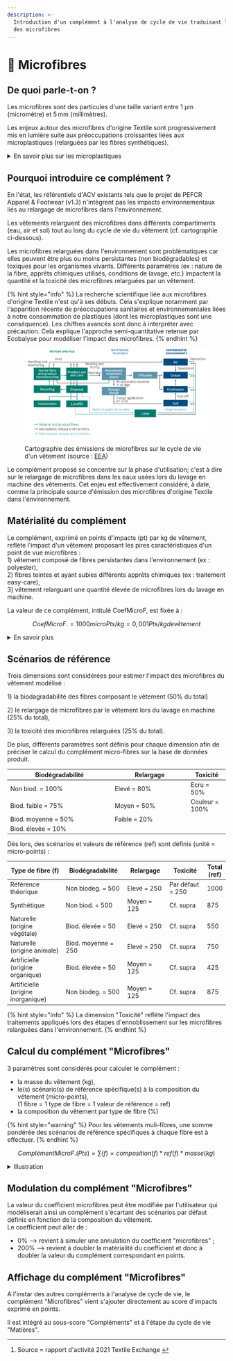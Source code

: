 ```yaml
---
description: >-
  Introduction d'un complément à l'analyse de cycle de vie traduisant l'impact
  des microfibres
---
```


# 🐠 Microfibres

## De quoi parle-t-on ?&#x20;

Les microfibres sont des particules d'une taille variant entre 1 µm (micromètre) et 5 mm (millimètres).

Les enjeux autour des microfibres d'origine Textile sont progressivement mis en lumière suite aux préoccupations croissantes liées aux microplastiques (relarguées par les fibres synthétiques).&#x20;

<details>

<summary>En savoir plus sur les microplastiques</summary>

On distingue deux sources de microplastiques :&#x20;

* les microplastiques primaires (c. 1/3 des volumes) => particules se retrouvant directement dans l’environnement sous forme de microplastiques. \
  Deux scénarios existent : ceux ajoutés volontairement dans des produits (ex : microbilles utilisées dans la cosmétiques) ou ceux résultant de l’abrasion d’objets plus grands lors de leur fabrication ou utilisation(ex : abrasion des pneus, relargage de fibres lors du lavage des vêtements).
* les microplastiques secondaires (2/3 des volumes) => sont issus de la dégradation d’objets plus grands (ex : décomposition de sacs/bouteilles, etc.).

Entre 16% et 35% des microplastiques émis dans les océans à l'échelle mondiale proviennent du secteur Textile (source : [European Environment Agency](https://www.eea.europa.eu/publications/microplastics-from-textiles-towards-a))

</details>

## Pourquoi introduire ce complément ?

En l'état, les référentiels d'ACV existants tels que le projet de PEFCR Apparel & Footwear (v1.3) n'intègrent pas les impacts environnementaux liés au relargage de microfibres dans l'environnement.

Les vêtements relarguent des microfibres dans différents compartiments (eau, air et sol) tout au long du cycle de vie du vêtement (cf. cartographie ci-dessous).&#x20;

Les microfibres relarguées dans l'environnement sont problématiques car elles peuvent être plus ou moins persistantes (non biodégradables) et toxiques pour les organismes vivants. Différents paramètres (ex : nature de la fibre, apprêts chimiques utilisés, conditions de lavage, etc.) impactent la quantité et la toxicité des microfibres relarguées par un vêtement.&#x20;

{% hint style="info" %}
La recherche scientifique liée aux microfibres d'origine Textile n'est qu'à ses débuts. Cela s'explique notamment par l'apparition récente de préoccupations sanitaires et environnementales liées à notre consommation de plastiques (dont les microplastiques sont une conséquence). Les chiffres avancés sont donc à interpréter avec précaution. Cela explique l'approche semi-quantitative retenue par Ecobalyse pour modéliser l'impact des microfibres.
{% endhint %}

<figure><img src="../../../.gitbook/assets/Cartographie hotspots microfibres.png" alt=""><figcaption><p>Cartographie des émissions de microfibres sur le cycle de vie d'un vêtement (source : <a href="https://www.eea.europa.eu/publications/microplastics-from-textiles-towards-a">EEA</a>)</p></figcaption></figure>

Le complément proposé se concentre sur la phase d'utilisation; c'est à dire sur le relargage de microfibres dans les eaux usées lors du lavage en machine des vêtements. Cet enjeu est effectivement considéré, à date, comme la principale source d'émission des microfibres d'origine Textile dans l'environnement.&#x20;

## Matérialité du complément

Le complément, exprimé en points d'impacts (pt) par kg de vêtement, reflète l'impact d'un vêtement proposant les pires caractéristiques d'un point de vue microfibres : \
1\) vêtement composé de fibres persistantes dans l'environnement (ex : polyester),\
2\) fibres teintes et ayant subies différents apprêts chimiques (ex : traitement easy-care),\
3\) vêtement relarguant une quantité élevée de microfibres lors du lavage en machine.



La valeur de ce complément, intitulé CoefMicroF, est fixée à :&#x20;

$$
CoefMicroF. = 1000microPts / kg = 0,001 Pts/kg de vêtement
$$

<details>

<summary>En savoir plus</summary>

Il n'existe pas encore suffisament de littérature scientifique permettant d'estimer, de manière quantitative, l'impact des microfibres dans l'environnement.&#x20;

Cependant, de premiers éléments font consensus :&#x20;

1\) les produits chimiques qui sont appliqués sur les fibres textile lors des différentes étapes d'ennoblissement (ex : blanchiment, teinture, etc.) génèrent de la toxicité tandis que ces applications peuvent altérer la biodégradabilité de certaines fibres.

2\) les microplastiques constituent un enjeu majeur \
En effet, les microplastiques sont persistants (non biodégradables) dans l'environnement et proviennent de fibres synthétiques qui constituent la majorité du marché textile (62%[^1] des volumes en 2020). De plus, l'essort des pratiques liées à la Fast-fashion depuis les années 2000 intensifie l'utilisation des matières synthétiques.

3\) les microfibres sont relarguées dans l'environnement lors de différentes étapes (fabrication de la fibre et du vêtement, confection, utilisation, fin de vie) et au sein de différents compartiments (air, eau, sol). &#x20;

4\) le lavage en machine des vêtements est une des principales sources d'émission de microfibres dans l'eau. Par ailleurs, les premiers lavages génèrent la majorité de ces microfibres.&#x20;

5\) les fibres naturelles, bien que biodégradables par essence, peuvent devenir plus ou moins persistantes dans l'environnement suite aux étapes d'ennoblissement.&#x20;

Dès lors, Ecobalyse adopte une approche semi-quantitative basée sur des critères simples afin de définir les scénarios de référence permettant d'estimer l'impact microfibres des vêtements distribués sur le marché français.&#x20;

</details>

## Scénarios de référence

Trois dimensions sont considérées pour estimer l'impact des microfibres du vêtement modélisé :&#x20;

1\) la biodagradabilité des fibres composant le vêtement (50% du total)

2\) le relargage de microfibres par le vêtement lors du lavage en machine (25% du total),

3\) la toxicité des microfibres relarguées (25% du total).&#x20;

De plus, différents paramètres sont définis pour chaque dimension afin de préciser le calcul du complément micro-fibres sur la base de données produit. &#x20;

<table><thead><tr><th width="227">Biodégradabilité</th><th width="161.33333333333331">Relargage </th><th>Toxicité  </th></tr></thead><tbody><tr><td>Non biod. = 100%</td><td>Elevé = 80%</td><td>Ecru = 50%</td></tr><tr><td>Biod. faible = 75%</td><td>Moyen = 50%</td><td>Couleur = 100%</td></tr><tr><td>Biod. moyenne = 50%</td><td>Faible = 20%</td><td></td></tr><tr><td>Biod. élevée = 10%</td><td></td><td></td></tr></tbody></table>

Dès lors, des scénarios et valeurs de référence (ref) sont définis (unité = micro-points) :&#x20;

<table><thead><tr><th width="278.3333333333333">Type de fibre (f)</th><th width="215">Biodégradabilité</th><th width="161">Relargage</th><th width="175">Toxicité</th><th>Total (ref)</th></tr></thead><tbody><tr><td>Référence théorique</td><td>Non biodeg. = 500</td><td>Elevé = 250</td><td>Par défaut = 250</td><td>1000</td></tr><tr><td>Synthétique</td><td>Non biod. = 500</td><td>Moyen = 125</td><td>Cf. supra</td><td>875</td></tr><tr><td>Naturelle (origine végétale)</td><td>Biod. élevée = 50</td><td>Elevé = 250</td><td>Cf. supra</td><td>550</td></tr><tr><td>Naturelle (origine animale)</td><td>Biod. moyenne = 250</td><td>Elevé = 250</td><td>Cf. supra</td><td>750</td></tr><tr><td>Artificielle (origine organique)</td><td>Biod. élevée = 50</td><td>Moyen = 125</td><td>Cf. supra</td><td>425</td></tr><tr><td>Artificielle (origine inorganique)</td><td>Non biodeg. = 500</td><td>Moyen = 125</td><td>Cf. supra</td><td>875</td></tr></tbody></table>

{% hint style="info" %}
La dimension "Toxicité" reflète l'impact des traitements appliqués lors des étapes d'ennoblissement sur les microfibres relarguées dans l'environnement.&#x20;
{% endhint %}

## Calcul du complément "Microfibres"

3 paramètres sont considérés pour calculer le complément :&#x20;

* la masse du vêtement (kg),
* le(s) scénario(s) de référence spécifique(s) à la composition du vêtement (micro-points),\
  (1 fibre = 1 type de fibre = 1 valeur de référence = ref)&#x20;
* la composition du vêtement par type de fibre (%)

{% hint style="warning" %}
Pour les vêtements muli-fibres, une somme pondérée des scénarios de référence spécifiques à chaque fibre est à effectuer.
{% endhint %}

$$
ComplémentMicroF. (Pts) = \sum (f) = composition(f)*ref(f)*masse(kg)
$$

<details>

<summary>Illustration</summary>

Dans le cas théorique d'un t-shirt (poids 170g), l'ajout du complément microfibre pèserait à hauteur de :&#x20;

* \+10% pour la version 100% coton\
  Impact initial = 915 micro-pts\
  Impact final = 915 + (100% \* 550 \* 0,17) = 1 009 micro-pts
* &#x20;\+21% pour la version 100% synthétique\
  Impact initial = 715 micro-pts\
  Impact final = 715 + (100% \* 875 \* 0,17) = 864 micro-pts

![](<../../../.gitbook/assets/Comparaison - T-shirt 100% coton (170g).png>)

![](<../../../.gitbook/assets/Comparaison - T-shirt 100% synthétique (170g).png>)

</details>

## Modulation du complément "Microfibres"

La valeur du coefficient microfibres peut être modifiée par l'utilisateur qui modéliserait ainsi un complément s'écartant des scénarios par défaut définis en fonction de la composition du vêtement. \
Le coefficient peut aller de :&#x20;

* 0% --> revient à simuler une annulation du coefficient "microfibres" ;
* 200% --> revient à doubler la matérialité du coefficient et donc à doubler la valeur du complément correspondant en points.&#x20;

## Affichage du complément "Microfibres"

A l'instar des autres compléments à l'analyse de cycle de vie, le complément "Microfibres" vient s'ajouter directement au score d'impacts exprimé en points.

Il est intégré au sous-score "Compléments" et à l'étape du cycle de vie "Matières".

[^1]: Source = rapport d'activité 2021 Textile Exchange    &#x20;
